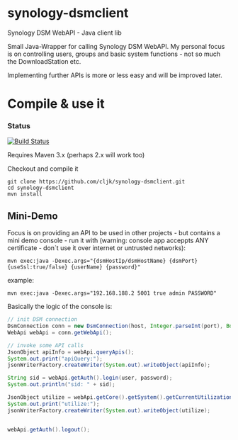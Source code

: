 # synology-dsmclient
Synology DSM WebAPI - Java client lib

Small Java-Wrapper for calling Synology DSM WebAPI. My personal focus is on controlling users, groups and basic system functions - not so much the DownloadStation etc.

Implementing further APIs is more or less easy and will be improved later.

Compile & use it
======
### Status
[![Build Status](https://travis-ci.org/cljk/synology-dsmclient.png)](https://travis-ci.org/cljk/synology-dsmclient)


Requires Maven 3.x (perhaps 2.x will work too)

Checkout and compile it
```
git clone https://github.com/cljk/synology-dsmclient.git
cd synology-dsmclient
mvn install
```

Mini-Demo
----

Focus is on providing an API to be used in other projects - but contains a mini demo console - run it with (warning: console app acceppts ANY certificate - don´t use it over internet or untrusted networks):
```
mvn exec:java -Dexec.args="{dsmHostIp/dsmHostName} {dsmPort} {useSsl:true/false} {userName} {password}"
```
example:
```
mvn exec:java -Dexec.args="192.168.188.2 5001 true admin PASSWORD"
```

Basically the logic of the console is:
```java
// init DSM connection
DsmConnection conn = new DsmConnection(host, Integer.parseInt(port), Boolean.parseBoolean(useSsl), true);
WebApi webApi = conn.getWebApi();

// invoke some API calls
JsonObject apiInfo = webApi.queryApis();
System.out.print("apiQuery:");
jsonWriterFactory.createWriter(System.out).writeObject(apiInfo);

String sid = webApi.getAuth().login(user, password);
System.out.println("sid: " + sid);

JsonObject utilize = webApi.getCore().getSystem().getCurrentUtilization();
System.out.print("utilize:");
jsonWriterFactory.createWriter(System.out).writeObject(utilize);


webApi.getAuth().logout();
```
